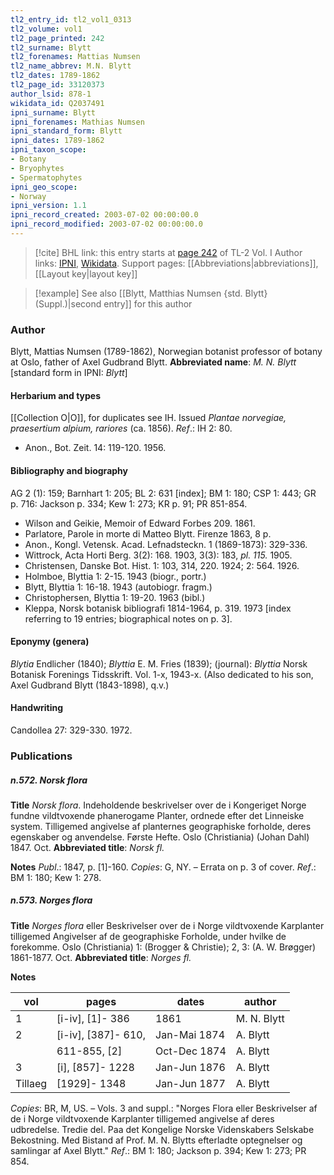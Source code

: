 ```yaml
---
tl2_entry_id: tl2_vol1_0313
tl2_volume: vol1
tl2_page_printed: 242
tl2_surname: Blytt
tl2_forenames: Mattias Numsen
tl2_name_abbrev: M.N. Blytt
tl2_dates: 1789-1862
tl2_page_id: 33120373
author_lsid: 878-1
wikidata_id: Q2037491
ipni_surname: Blytt
ipni_forenames: Mathias Numsen
ipni_standard_form: Blytt
ipni_dates: 1789-1862
ipni_taxon_scope: 
- Botany
- Bryophytes
- Spermatophytes
ipni_geo_scope: 
- Norway
ipni_version: 1.1
ipni_record_created: 2003-07-02 00:00:00.0
ipni_record_modified: 2003-07-02 00:00:00.0
---
```


> [!cite] BHL link: this entry starts at [page 242](https://www.biodiversitylibrary.org/page/33120373) of TL-2 Vol. I
> Author links: [IPNI](https://www.ipni.org/a/878-1), [Wikidata](https://www.wikidata.org/wiki/Q2037491). Support pages: [[Abbreviations|abbreviations]], [[Layout key|layout key]]

> [!example] See also [[Blytt, Matthias Numsen {std. Blytt} (Suppl.)|second entry]] for this author

### Author

Blytt, Mattias Numsen (1789-1862), Norwegian botanist professor of botany at Oslo, father of Axel Gudbrand Blytt. 
**Abbreviated name**: *M. N. Blytt* \[standard form in IPNI: *Blytt*\]

#### Herbarium and types

[[Collection O|O]], for duplicates see IH. Issued *Plantae norvegiae, praesertium alpium, rariores* (ca. 1856).
*Ref*.: IH 2: 80.
- Anon., Bot. Zeit. 14: 119-120. 1956.

#### Bibliography and biography

AG 2 (1): 159; Barnhart 1: 205; BL 2: 631 \[index\]; BM 1: 180; CSP 1: 443; GR p. 716: Jackson p. 334; Kew 1: 273; KR p. 91; PR 851-854.
- Wilson and Geikie, Memoir of Edward Forbes 209. 1861.
- Parlatore, Parole in morte di Matteo Blytt. Firenze 1863, 8 p.
- Anon., Kongl. Vetensk. Acad. Lefnadsteckn. 1 (1869-1873): 329-336.
- Wittrock, Acta Horti Berg. 3(2): 168. 1903, 3(3): 183, *pl. 115.* 1905.
- Christensen, Danske Bot. Hist. 1: 103, 314, 220. 1924; 2: 564. 1926.
- Holmboe, Blyttia 1: 2-15. 1943 (biogr., portr.)
- Blytt, Blyttia 1: 16-18. 1943 (autobiogr. fragm.)
- Christophersen, Blyttia 1: 19-20. 1963 (bibl.)
- Kleppa, Norsk botanisk bibliografi 1814-1964, p. 319. 1973 \[index referring to 19 entries; biographical notes on p. 3\].

#### Eponymy (genera)

*Blytia* Endlicher (1840); *Blyttia* E. M. Fries (1839); (journal): *Blyttia* Norsk Botanisk Forenings Tidsskrift. Vol. 1-x, 1943-x. (Also dedicated to his son, Axel Gudbrand Blytt (1843-1898), q.v.)

#### Handwriting

Candollea 27: 329-330. 1972.

### Publications

##### n.572. Norsk flora

**Title**
*Norsk flora*. Indeholdende beskrivelser over de i Kongeriget Norge fundne vildtvoxende phanerogame Planter, ordnede efter det Linneiske system. Tilligemed angivelse af planternes geographiske forholde, deres egenskaber og anvendelse. Første Hefte. Oslo (Christiania) (Johan Dahl) 1847. Oct.
**Abbreviated title**: *Norsk fl.*

**Notes**
*Publ*.: 1847, p. \[1\]-160. *Copies*: G, NY. – Errata on p. 3 of cover.
*Ref*.: BM 1: 180; Kew 1: 278.

##### n.573. Norges flora

**Title**
*Norges flora* eller Beskrivelser over de i Norge vildtvoxende Karplanter tilligemed Angivelser af de geographiske Forholde, under hvilke de forekomme. Oslo (Christiania) 1: (Brogger & Christie); 2, 3: (A. W. Brøgger) 1861-1877. Oct.
**Abbreviated title**: *Norges fl.*

**Notes**

|vol	|pages	|dates	|author|
|---	|---	|---	|---	|
|1	|\[i-iv\], \[1\]- 386	|1861	|M. N. Blytt|
|2	|\[i-iv\], \[387\]- 610,	|Jan-Mai 1874	|A. Blytt|
|	|611-855, \[2\]	|Oct-Dec 1874	|A. Blytt|
|3	|\[i\], \[857\]- 1228	|Jan-Jun 1876	|A. Blytt|
|Tillaeg	|\[1929\]- 1348	|Jan-Jun 1877	|A. Blytt|

*Copies*: BR, M, US. – Vols. 3 and suppl.: "Norges Flora eller Beskrivelser af de i Norge vildtvoxende Karplanter tilligemed angivelse af deres udbredelse. Tredie del. Paa det Kongelige Norske Videnskabers Selskabe Bekostning. Med Bistand af Prof. M. N.
Blytts efterladte optegnelser og samlingar af Axel Blytt."
*Ref*.: BM 1: 180; Jackson p. 394; Kew 1: 273; PR 854.

